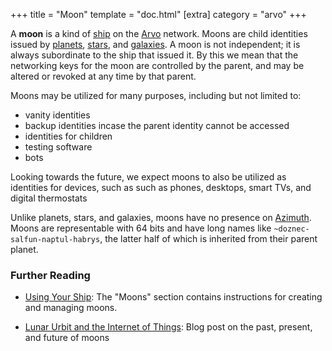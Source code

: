 +++
title = "Moon"
template = "doc.html"
[extra]
category = "arvo"
+++

A **moon** is a kind of [ship](/docs/glossary/ship) on the [Arvo](/docs/glossary/arvo) network. Moons
are child identities issued by [planets](/docs/glossary/planet), [stars](/docs/glossary/stars), and
[galaxies](/docs/glossary/galaxy). A moon is not independent; it is always subordinate to
the ship that issued it. By this we mean that the networking keys for the moon
are controlled by the parent, and may be altered or revoked at any time by that parent.

Moons may be utilized for many purposes, including but not limited to:
 - vanity identities
 - backup identities incase the parent identity cannot be accessed
 - identities for children
 - testing software
 - bots

Looking towards the future, we expect moons to also be utilized as identities
for devices, such as such as phones, desktops, smart TVs, and digital thermostats

Unlike planets, stars, and galaxies, moons have no presence on
[Azimuth](/docs/glossary/azimuth). Moons are representable with 64 bits and have long names
like `~doznec-salfun-naptul-habrys`, the latter half of which is inherited from
their parent planet.

### Further Reading

- [Using Your Ship](/using/os/getting-started#moons): The "Moons" section contains instructions for creating and managing moons.

- [Lunar Urbit and the Internet of Things](/blog/iot): Blog post on the
  past, present, and future of moons

